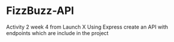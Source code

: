 # FizzBuzz-API
Activity 2 week 4 from Launch X 
Using Express create an API with endpoints which are include in the project
